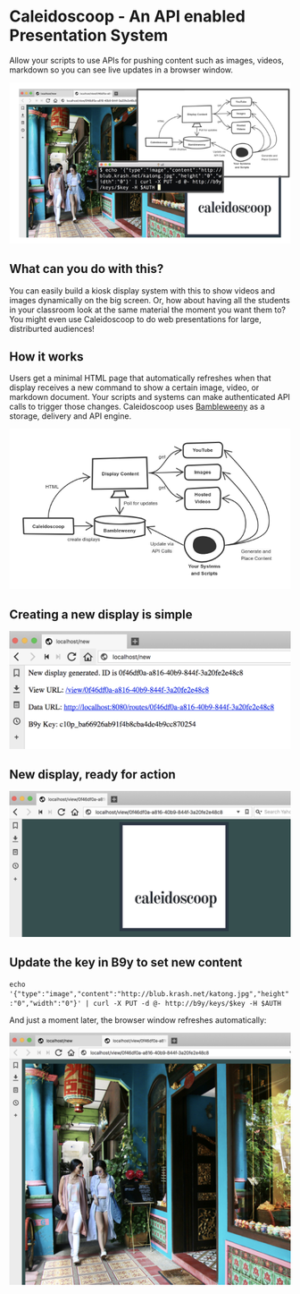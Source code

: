 # Caleidoscoop - An API enabled Presentation System

Allow your scripts to use APIs for pushing content such as images, videos, markdown so you can see live updates in a browser window.

![](https://raw.githubusercontent.com/u1i/caleidoscoop/master/img/calei1.png)


## What can you do with this?

You can easily build a kiosk display system with this to show videos and images dynamically on the big screen. Or, how about having all the students in your classroom look at the same material the moment you want them to? You might even use Caleidoscoop to do web presentations for large, distriburted audiences!

## How it works

Users get a minimal HTML page that automatically refreshes when that display receives a new command to show a certain image, video, or markdown document. Your scripts and systems can make authenticated API calls to trigger those changes. Caleidoscoop uses [Bambleweeny](https://github.com/u1i/bambleweeny) as a storage, delivery and API engine.
 
![](https://raw.githubusercontent.com/u1i/caleidoscoop/master/img/c10p-diagram1.png)

## Creating a new display is simple

![](https://raw.githubusercontent.com/u1i/caleidoscoop/master/img/view1.png)

## New display, ready for action

![](https://raw.githubusercontent.com/u1i/caleidoscoop/master/img/view2.png)

## Update the key in B9y to set new content

`echo '{"type":"image","content":"http://blub.krash.net/katong.jpg","height":"0","width":"0"}' | curl -X PUT -d @- http://b9y/keys/$key -H $AUTH`

And just a moment later, the browser window refreshes automatically:

![](https://raw.githubusercontent.com/u1i/caleidoscoop/master/img/view3.png)

